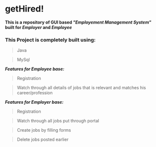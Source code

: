 # getHired!
**This is a repository of GUI based _"Employement Management System"_ built for _Employer_ and _Employee_**

### This Project is completely built using:
>Java

>MySql


***Features for Employee base:***
>Registration

>Watch through all details of jobs that is relevant and matches his career/profession



***Features for Employer base:***
>Registration

>Watch through all jobs put through portal

>Create jobs by filling forms

>Delete jobs posted earlier
